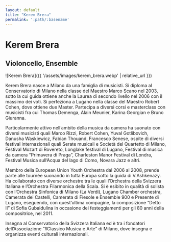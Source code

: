 ```yaml
---
layout: default
title: "Kerem Brera"
permalink: ':path/:basename'
---
```


# Kerem Brera
## Violoncello, Ensemble
![Kerem Brera]({{ '/assets/images/kerem_brera.webp' | relative_url }})

Kerem Brera nasce a Milano da una famiglia di musicisti. Si diploma al Conservatorio di Milano nella classe del Maestro Marco Scano nel 2003, sotto la cui guida ottiene anche la Laurea di secondo livello nel 2006 con il massimo dei voti. Si perfeziona a Lugano nella classe del Maestro Robert Cohen, dove ottiene due Master. Partecipa a diversi corsi e masterclass con musicisti fra cui Thomas Demenga, Alain Meunier, Karina Georgian e Bruno Giuranna.

Particolarmente attivo nell’ambito della musica da camera ha suonato con diversi musicisti quali Marco Rizzi, Robert Cohen, Yuval Gotlibovich, Danusha Waskiewicz, Fabian Thouand, Francesco Senese, ospite di diversi festival internazionali quali Serate musicali e Società del Quartetto di Milano, Festival Mozart di Rovereto, Longlake festival di Lugano, Festival di musica da camera “Primavera di Praga”, Charleston Manor Festival di Londra, Festival Musica sull’Acqua del lago di Como, Novara Jazz e altri.

Membro della European Union Youth Orchestra dal 2006 al 2008, prende parte alle tournée suonando in tutta Europa sotto la guida di V.Ashkenazy. Ha collaborato con diverse orchestre tra le quali l’Orchestra della Svizzera Italiana e l’Orchestra Filarmonica della Scala. Si è esibito in qualità di solista con l’Orchestra Sinfonica di Milano (La Verdi), Lugano Chamber orchestra, Camerata dei Castelli, Camerata di Fiesole e Ensemble 900 e Presente di Lugano, eseguendo, con quest’ultima compagine, la composizione “Detto II” di Sofia Gubaidulina in occasione dei festeggiamenti per gli 80 anni della compositrice, nel 2011.

Insegna al Conservatorio della Svizzera Italiana ed è tra i fondatori dell’Associazione “*Il*Classico Musica e Arte” di Milano, dove insegna e organizza eventi culturali internazionali.
